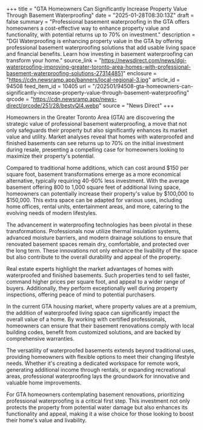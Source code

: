 +++
title = "GTA Homeowners Can Significantly Increase Property Value Through Basement Waterproofing"
date = "2025-01-28T08:30:13Z"
draft = false
summary = "Professional basement waterproofing in the GTA offers homeowners a cost-effective way to enhance property value and functionality, with potential returns up to 70% on investment."
description = "DGI Waterproofing is enhancing property value in the GTA by offering professional basement waterproofing solutions that add usable living space and financial benefits. Learn how investing in basement waterproofing can transform your home."
source_link = "https://newsdirect.com/news/dgi-waterproofing-improving-greater-toronto-area-homes-with-professional-basement-waterproofing-solutions-273144851"
enclosure = "https://cdn.newsramp.app/banners/local-regional-3.jpg"
article_id = 94508
feed_item_id = 10405
url = "/202501/94508-gta-homeowners-can-significantly-increase-property-value-through-basement-waterproofing"
qrcode = "https://cdn.newsramp.app/news-direct/qrcode/251/28/bestvQl4.webp"
source = "News Direct"
+++

<p>Homeowners in the Greater Toronto Area (GTA) are discovering the strategic value of professional basement waterproofing, a move that not only safeguards their property but also significantly enhances its market value and utility. Market analyses reveal that homes with waterproofed and finished basements can see returns up to 70% on the initial investment during resale, presenting a compelling case for homeowners looking to maximize their property's potential.</p><p>Compared to traditional home additions, which can cost around $150 per square foot, basement transformations emerge as a more economical alternative, typically requiring 40-60% less investment. With the average basement offering 800 to 1,000 square feet of additional living space, homeowners can potentially increase their property's value by $100,000 to $150,000. This extra space can be adapted for various uses, including home offices, rental units, entertainment areas, and more, catering to the evolving needs of modern lifestyles.</p><p>The advancement in waterproofing technologies has been pivotal in these transformations. Professionals now utilize thermal insulation systems, advanced moisture barriers, and modern drainage solutions to ensure that renovated basement spaces remain dry, comfortable, and protected over the long term. These innovations not only enhance the livability of the space but also contribute to the overall durability and appeal of the property.</p><p>Real estate experts highlight the market advantages of homes with waterproofed and finished basements. Such properties tend to sell faster, command higher prices per square foot, and appeal to a wider range of buyers. Additionally, they perform exceptionally well during property inspections, offering peace of mind to potential purchasers.</p><p>In the current GTA housing market, where property values are at a premium, the addition of waterproofed living space can significantly impact the overall value of a home. By working with certified professionals, homeowners can ensure that their basement renovations comply with local building codes, benefit from customized solutions, and are backed by comprehensive warranties.</p><p>The versatility of waterproofed basements extends beyond traditional uses, providing homeowners with flexible options to meet their changing lifestyle needs. Whether it's creating a dedicated workspace for remote work, generating additional income through rentals, or expanding recreational areas, professional waterproofing lays the groundwork for innovative and valuable home improvements.</p><p>For GTA homeowners contemplating basement renovations, prioritizing professional waterproofing is a critical first step. This investment not only protects the property from potential water damage but also enhances its functionality and appeal, making it a wise choice for those looking to boost their home's value and livability.</p>
